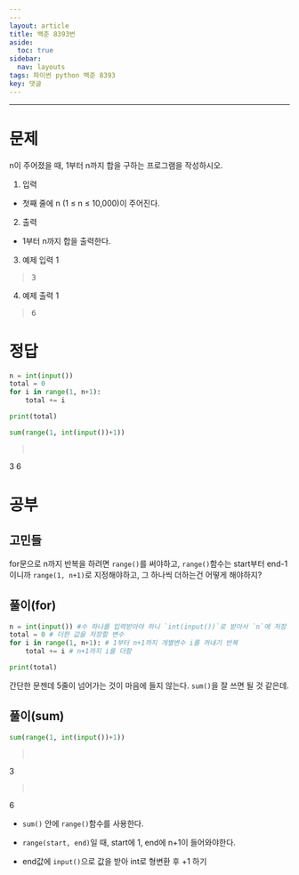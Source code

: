 ```yaml
---
---
layout: article
title: 백준 8393번
aside:
  toc: true
sidebar:
  nav: layouts
tags: 파이썬 python 백준 8393
key: 댓글
---
```

---

<head>
  <style>
    table.dataframe {
      white-space: normal;
      width: 100%;
      height: 240px;
      display: block;
      overflow: auto;
      font-family: Arial, sans-serif;
      font-size: 0.9rem;
      line-height: 20px;
      text-align: center;
      border: 0px !important;
    }

    table.dataframe th {
      text-align: center;
      font-weight: bold;
      padding: 8px;
    }

    table.dataframe td {
      text-align: center;
      padding: 8px;
    }

    table.dataframe tr:hover {
      background: #b8d1f3; 
    }

    .output_prompt {
      overflow: auto;
      font-size: 0.9rem;
      line-height: 1.45;
      border-radius: 0.3rem;
      -webkit-overflow-scrolling: touch;
      padding: 0.8rem;
      margin-top: 0;
      margin-bottom: 15px;
      font: 1rem Consolas, "Liberation Mono", Menlo, Courier, monospace;
      color: $code-text-color;
      border: solid 1px $border-color;
      border-radius: 0.3rem;
      word-break: normal;
      white-space: pre;
    }

  .dataframe tbody tr th:only-of-type {
      vertical-align: middle;
  }

  .dataframe tbody tr th {
      vertical-align: top;
  }

  .dataframe thead th {
      text-align: center !important;
      padding: 8px;
  }

  .page__content p {
      margin: 0 0 0px !important;
  }

  .page__content p > strong {
    font-size: 0.8rem !important;
  }

  </style>
</head>


# 문제

n이 주어졌을 때, 1부터 n까지 합을 구하는 프로그램을 작성하시오.



1. 입력

 - 첫째 줄에 n (1 ≤ n ≤ 10,000)이 주어진다.



2. 출력

 - 1부터 n까지 합을 출력한다.



3. 예제 입력 1 

 > <pre>3</pre>



4. 예제 출력 1 

 > <pre>6</pre>


# 정답



```python
n = int(input())
total = 0
for i in range(1, n+1):
    total += i

print(total)
```
```python
sum(range(1, int(input())+1))
```

> <pre>
  3
  6
</pre>
# 공부

## 고민들

for문으로 n까지 반복을 하려면 `range()`를 써야하고, `range()`함수는 start부터 end-1 이니까 `range(1, n+1)`로 지정해야하고, 그 하나씩 더하는건 어떻게 해야하지?


## 풀이(for)



```python
n = int(input()) #수 하나를 입력받아야 하니 `int(input())`로 받아서 `n`에 저장
total = 0 # 더한 값을 저장할 변수
for i in range(1, n+1): # 1부터 n+1까지 개별변수 i를 꺼내기 반복
    total += i # n+1까지 i를 더함

print(total)
```

간단한 문젠데 5줄이 넘어가는 것이 마음에 들지 않는다. `sum()`을 잘 쓰면 될 것 같은데.


## 풀이(sum)



```python
sum(range(1, int(input())+1))
```

> <pre>
  3
</pre>
> <pre>
  6
</pre>


 - `sum()` 안에 `range()`함수를 사용한다.

 - `range(start, end)`일 때, start에 1, end에 n+1이 들어와야한다.

 - end값에 `input()`으로 값을 받아 int로 형변환 후 +1 하기